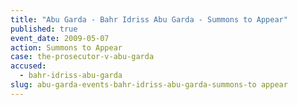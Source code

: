 ```yaml
---
title: "Abu Garda - Bahr Idriss Abu Garda - Summons to Appear"
published: true
event_date: 2009-05-07
action: Summons to Appear
case: the-prosecutor-v-abu-garda
accused:
  - bahr-idriss-abu-garda
slug: abu-garda-events-bahr-idriss-abu-garda-summons-to appear
---
```

